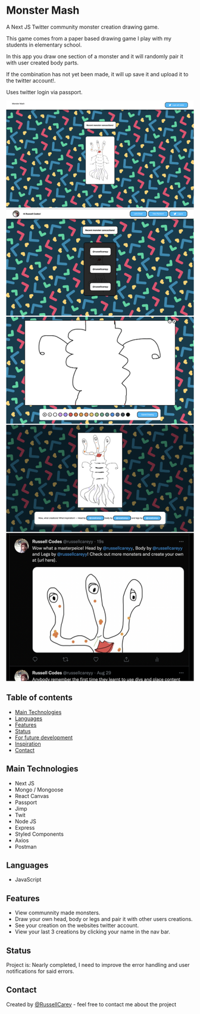# Monster Mash
A Next JS Twitter community monster creation drawing game.

This game comes from a paper based drawing game I play with my students in elementary school.  

In this app you draw one section of a monster and it will randomly pair it with user created body parts.  

If the combination has not yet been made, it will up save it and upload it to the twitter account!.  

Uses twitter login via passport.


![alt text](https://github.com/RussellCarey/MonsterMash/blob/master/client/s1.png)
![alt text](https://github.com/RussellCarey/MonsterMash/blob/master/client/s2.png)
![alt text](https://github.com/RussellCarey/MonsterMash/blob/master/client/s3.png)
![alt text](https://github.com/RussellCarey/MonsterMash/blob/master/client/s4.png)
![alt text](https://github.com/RussellCarey/MonsterMash/blob/master/client/s5.png)


## Table of contents

- [Main Technologies](#technologies)
- [Languages](#languages)
- [Features](#features)
- [Status](#status)
- [For future development](#features-for-future-development)
- [Inspiration](#inspiration)
- [Contact](#contact)

## Main Technologies

- Next JS
- Mongo / Mongoose
- React Canvas
- Passport
- Jimp
- Twit
- Node JS
- Express
- Styled Components
- Axios
- Postman

## Languages
- JavaScript

## Features

- View communnity made monsters.
- Draw your own head, body or legs and pair it with other users creations.
- See your creation on the websites twitter account.
- View your last 3 creations by clicking your name in the nav bar.


## Status

Project is: Nearly completed, I need to improve the error handling and user notifications for said errors.

## Contact
Created by [@RussellCarey](https://twitter.com/russellcareyy) - feel free to contact me about the project
